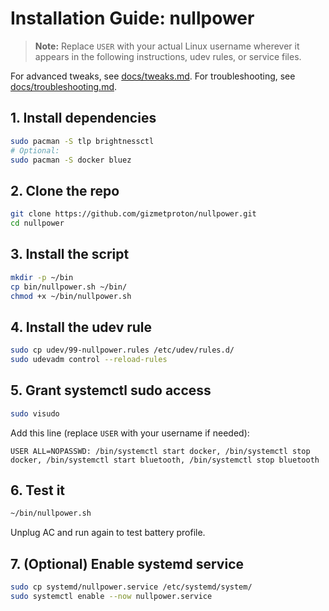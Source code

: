 # Installation Guide: nullpower

> **Note:** Replace `USER` with your actual Linux username wherever it appears in the following instructions, udev rules, or service files.

For advanced tweaks, see [docs/tweaks.md](tweaks.md). For troubleshooting, see [docs/troubleshooting.md](troubleshooting.md).

## 1. Install dependencies

```sh
sudo pacman -S tlp brightnessctl
# Optional:
sudo pacman -S docker bluez
```

## 2. Clone the repo

```sh
git clone https://github.com/gizmetproton/nullpower.git
cd nullpower
```

## 3. Install the script

```sh
mkdir -p ~/bin
cp bin/nullpower.sh ~/bin/
chmod +x ~/bin/nullpower.sh
```

## 4. Install the udev rule

```sh
sudo cp udev/99-nullpower.rules /etc/udev/rules.d/
sudo udevadm control --reload-rules
```

## 5. Grant systemctl sudo access

```sh
sudo visudo
```

Add this line (replace `USER` with your username if needed):

```
USER ALL=NOPASSWD: /bin/systemctl start docker, /bin/systemctl stop docker, /bin/systemctl start bluetooth, /bin/systemctl stop bluetooth
```

## 6. Test it

```sh
~/bin/nullpower.sh
```

Unplug AC and run again to test battery profile.

## 7. (Optional) Enable systemd service

```sh
sudo cp systemd/nullpower.service /etc/systemd/system/
sudo systemctl enable --now nullpower.service
``` 